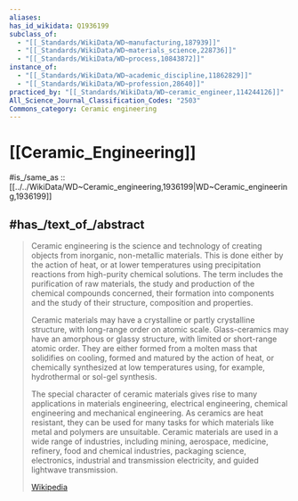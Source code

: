 ```yaml
---
aliases: 
has_id_wikidata: Q1936199
subclass_of:
  - "[[_Standards/WikiData/WD~manufacturing,187939]]"
  - "[[_Standards/WikiData/WD~materials_science,228736]]"
  - "[[_Standards/WikiData/WD~process,10843872]]"
instance_of:
  - "[[_Standards/WikiData/WD~academic_discipline,11862829]]"
  - "[[_Standards/WikiData/WD~profession,28640]]"
practiced_by: "[[_Standards/WikiData/WD~ceramic_engineer,114244126]]"
All_Science_Journal_Classification_Codes: "2503"
Commons_category: Ceramic engineering
---
```


# [[Ceramic_Engineering]] 

#is_/same_as :: [[../../WikiData/WD~Ceramic_engineering,1936199|WD~Ceramic_engineering,1936199]] 

## #has_/text_of_/abstract 

> Ceramic engineering is the science and technology of creating objects from inorganic, non-metallic materials. This is done either by the action of heat, or at lower temperatures using precipitation reactions from high-purity chemical solutions. The term includes the purification of raw materials, the study and production of the chemical compounds concerned, their formation into components and the study of their structure, composition and properties.
>
> Ceramic materials may have a crystalline or partly crystalline structure, with long-range order on atomic scale. Glass-ceramics may have an amorphous or glassy structure, with limited or short-range atomic order. They are either formed from a molten mass that solidifies on cooling, formed and matured by the action of heat, or chemically synthesized at low temperatures using, for example, hydrothermal or sol-gel synthesis.
>
> The special character of ceramic materials gives rise to many applications in materials engineering, electrical engineering, chemical engineering and mechanical engineering. As ceramics are heat resistant, they can be used for many tasks for which materials like metal and polymers are unsuitable. Ceramic materials are used in a wide range of industries, including mining, aerospace, medicine, refinery, food and chemical industries, packaging science, electronics, industrial and transmission electricity, and guided lightwave transmission.
>
> [Wikipedia](https://en.wikipedia.org/wiki/Ceramic%20engineering) 

